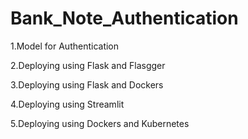 # Bank_Note_Authentication
1.Model for Authentication 

2.Deploying using Flask and Flasgger 

3.Deploying using Flask and Dockers 

4.Deploying using Streamlit 

5.Deploying using Dockers and Kubernetes

